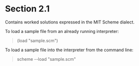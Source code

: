 Section 2.1
=========== 

Contains worked solutions expressed in the MIT Scheme dialect.

To load a sample file from an already running interpreter:

> (load "sample.scm")

To load a sample file into the interpreter from the command line:

> scheme --load "sample.scm"